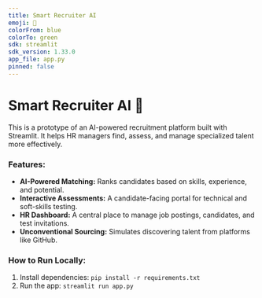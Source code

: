 ```yaml
---
title: Smart Recruiter AI
emoji: 🤖
colorFrom: blue
colorTo: green
sdk: streamlit
sdk_version: 1.33.0
app_file: app.py
pinned: false
---
```


# Smart Recruiter AI 🤖

This is a prototype of an AI-powered recruitment platform built with Streamlit. It helps HR managers find, assess, and manage specialized talent more effectively.

### Features:
- **AI-Powered Matching:** Ranks candidates based on skills, experience, and potential.
- **Interactive Assessments:** A candidate-facing portal for technical and soft-skills testing.
- **HR Dashboard:** A central place to manage job postings, candidates, and test invitations.
- **Unconventional Sourcing:** Simulates discovering talent from platforms like GitHub.

### How to Run Locally:
1. Install dependencies: `pip install -r requirements.txt`
2. Run the app: `streamlit run app.py`
